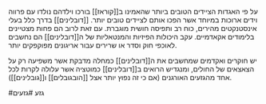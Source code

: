 על פי האגדות הציידים הטובים ביותר שהאמינו ב[[קוראז]] בורכו וילדהם נולדו עם פרווה וידים ארוכות במיוחד אשר הפכו אותם לציידים טובים יותר.
[[דובלינים]] בדרך כלל בעלי אינסטנקטים מהירים, כוח רב ותפיסה חושית מוגברת. עם זאת לרוב הם פחות מצטיינים בלימודים אקאדמיים. עקב היכולות הפיזיות והמנטאליות של ה[[דובלינים]] הם נחשבים לאוכפי חוק וסדר או שרירים עבור אריגונים מפוקפקים יותר.

יש חוקרים ואקדמים שמחשבים את ה[[דובלינים]]  כמחלה מדבקת אשר משפיעה רק על הצאצאים של החולים, ומנגדיש הרואים ב[[דובלינים]] כמוטציה אשר עלולה לקרות לכל אחד מהגזעים האורגנים (אם כי זה נפוץ יותר אצל [[הובגובלים]] ו[[גובלינים]]). 

#גזע #גזעים